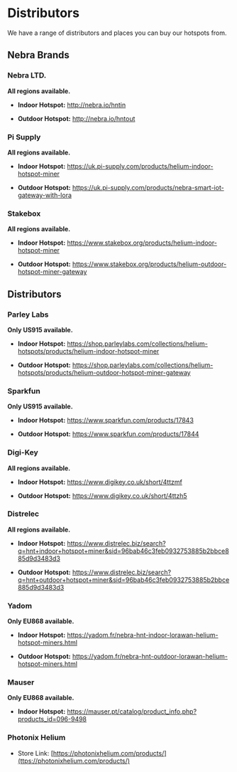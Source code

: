 # Distributors

We have a range of distributors and places you can buy our hotspots from.

## Nebra Brands

### Nebra LTD.
**All regions available.**

* **Indoor Hotspot:** <http://nebra.io/hntin>

* **Outdoor Hotspot:** <http://nebra.io/hntout>

### Pi Supply
**All regions available.**

* **Indoor Hotspot:** <https://uk.pi-supply.com/products/helium-indoor-hotspot-miner>

* **Outdoor Hotspot:** <https://uk.pi-supply.com/products/nebra-smart-iot-gateway-with-lora>

### Stakebox
**All regions available.**

* **Indoor Hotspot:** <https://www.stakebox.org/products/helium-indoor-hotspot-miner>

* **Outdoor Hotspot:** <https://www.stakebox.org/products/helium-outdoor-hotspot-miner-gateway>

## Distributors

### Parley Labs
**Only US915 available.**

* **Indoor Hotspot:** <https://shop.parleylabs.com/collections/helium-hotspots/products/helium-indoor-hotspot-miner>

* **Outdoor Hotspot:** <https://shop.parleylabs.com/collections/helium-hotspots/products/helium-outdoor-hotspot-miner-gateway>

### Sparkfun
**Only US915 available.**

* **Indoor Hotspot:** <https://www.sparkfun.com/products/17843>

* **Outdoor Hotspot:** <https://www.sparkfun.com/products/17844>

### Digi-Key
**All regions available.**
* **Indoor Hotspot:** <https://www.digikey.co.uk/short/4ttzmf>

* **Outdoor Hotspot:** <https://www.digikey.co.uk/short/4ttzh5>

### Distrelec
**All regions available.**
* **Indoor Hotspot:** <https://www.distrelec.biz/search?q=hnt+indoor+hotspot+miner&sid=96bab46c3feb0932753885b2bbce885d9d3483d3>

* **Outdoor Hotspot:** <https://www.distrelec.biz/search?q=hnt+outdoor+hotspot+miner&sid=96bab46c3feb0932753885b2bbce885d9d3483d3>

### Yadom
**Only EU868 available.**

* **Indoor Hotspot:** <https://yadom.fr/nebra-hnt-indoor-lorawan-helium-hotspot-miners.html>

* **Outdoor Hotspot:** <https://yadom.fr/nebra-hnt-outdoor-lorawan-helium-hotspot-miners.html>

### Mauser
**Only EU868 available.**

* **Indoor Hotspot:** <https://mauser.pt/catalog/product_info.php?products_id=096-9498>

### Photonix Helium

* Store Link: [https://photonixhelium.com/products/](ttps://photonixhelium.com/products/) 




